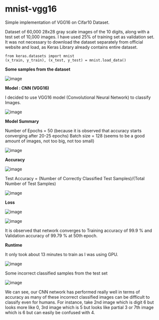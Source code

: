 # mnist-vgg16
Simple implementation of VGG16 on Cifar10 Dataset.

Dataset of 60,000 28x28 gray scale images of the 10 digits, along with a test set of 10,000 images. I have used 25% of training set as validation set. 
It was not necessary to download the dataset separately from official website and load, as Keras Library already contains entire dataset.

    from keras.datasets import mnist
    (x_train, y_train), (x_test, y_test) = mnist.load_data()

**Some samples from the dataset**

![image](https://user-images.githubusercontent.com/46073809/55661859-77b37680-57c3-11e9-9fa0-0fdf07201e0b.png)



**Model : CNN (VGG16)**

I decided to use VGG16 model (Convolutional Neural Network) to classify Images.

![image](https://user-images.githubusercontent.com/46073809/55661883-9c0f5300-57c3-11e9-92b4-e125efb76785.png)

 
**Model Summary**

Number of Epochs = 50 (because it is observed that accuracy starts converging after 20-25 epochs)
Batch size = 128 (seems to be a good amount of images, not too big, not too small)

![image](https://user-images.githubusercontent.com/46073809/55661899-c06b2f80-57c3-11e9-8cb7-f8e339ce1d02.png)
 
**Accuracy**

![image](https://user-images.githubusercontent.com/46073809/55661924-e85a9300-57c3-11e9-9968-a9c8ba7d09de.png)
 
Test Accuracy =  (Number of Correctly Classified Test Samples)/(Total Number of Test Samples)

![image](https://user-images.githubusercontent.com/46073809/55661934-fdcfbd00-57c3-11e9-875c-d5de2b65b941.png)
 
**Loss**

![image](https://user-images.githubusercontent.com/46073809/55661943-1049f680-57c4-11e9-9b95-99d3133fbab9.png)

![image](https://user-images.githubusercontent.com/46073809/55661968-5e5efa00-57c4-11e9-9c05-6f011d2fcefb.png)

It is observed that network converges to Training accuracy of 99.9 % and Validation accuracy of 99.79 % at 50th epoch.

**Runtime**

 

It only took about 13 minutes to train as I was using GPU.

![image](https://user-images.githubusercontent.com/46073809/55661978-7171ca00-57c4-11e9-8a67-76a580694c9a.png) 

Some incorrect classified samples from the test set

![image](https://user-images.githubusercontent.com/46073809/55661982-82bad680-57c4-11e9-8ad2-50223f0b77f3.png)
 
We can see, our CNN network has performed really well in terms of accuracy as many of these incorrect classified images can be difficult to classify even for humans. For instance, take 2nd image which is digit 6 but looks more like 0, 3rd image which is 5 but looks like partial 3 or 7th image which is 6 but can easily be confused with 4.
